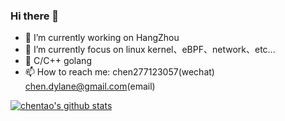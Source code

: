 ### Hi there 👋
- 🔭 I’m currently working on HangZhou
- 🌱 I’m currently focus on linux kernel、eBPF、network、etc...
- 👯 C/C++ golang
- 📫 How to reach me: chen277123057(wechat) chen.dylane@gmail.com(email)
<!--
**chentao-kernel/chentao-kernel** is a ✨ _special_ ✨ repository because its `README.md` (this file) appears on your GitHub profile.

Here are some ideas to get you started:

- 🔭 I’m currently working on ...
- 🌱 I’m currently learning ...
- 👯 I’m looking to collaborate on ...
- 🤔 I’m looking for help with ...
- 💬 Ask me about ...
- 📫 How to reach me: ...
- 😄 Pronouns: ...
- ⚡ Fun fact: ...
-->
[![chentao's github stats](https://github-readme-stats.vercel.app/api?username=chentao-kernel)](https://github.com/chentao-kernel/github-readme-stats)
